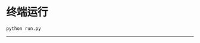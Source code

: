 # 终端运行

```shell
python run.py
```
**************************************************************************************************************************************************************************************************************************************************************************************************************************************************************************************************************************************************************************************************************************************************************************************************************************************************************************************************************************************************************************************************************************************************************************************************************************************************************************************************
